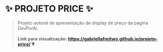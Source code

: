 # ✨ PROJETO PRICE ✨

> Projeto autoral de apresentação de display de preço da pagina DevPorAí.<br> <br> 
**Link para visualização: https://gabriellafreitws.github.io/projeto-price/ 💗**
